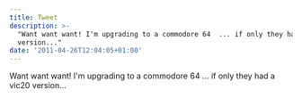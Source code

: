 ```yaml
---
title: Tweet
description: >-
  "Want want want! I'm upgrading to a commodore 64  ... if only they had a vic20
  version..."
date: '2011-04-26T12:04:05+01:00'
---
```

Want want want! I'm upgrading to a commodore 64  ... if only they had a vic20 version...
